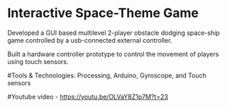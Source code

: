 # Interactive Space-Theme Game 
Developed a GUI based multilevel 2-player obstacle dodging space-ship game controlled by a usb-connected external controller.

Built a hardware controller prototype to control the movement of players using touch sensors.

#Tools & Technologies: 
Processing, Arduino, Gyroscope, and Touch sensors

#Youtube video - https://youtu.be/OLVaY8Z1p7M?t=23
